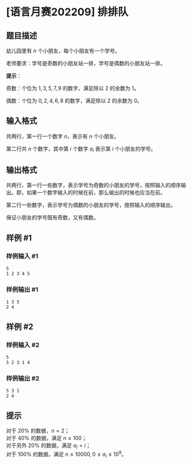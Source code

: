 # [语言月赛202209] 排排队

## 题目描述

幼儿园里有 $n$ 个小朋友，每个小朋友有一个学号。

老师要求：学号是奇数的小朋友站一排，学号是偶数的小朋友站一排。

**提示**：

奇数：个位为 $1,3,5,7,9$ 的数字，满足除以 $2$ 的余数为 $1$。

偶数：个位为 $0,2,4,6,8$ 的数字，满足除以 $2$ 的余数为 $0$。



## 输入格式

共两行，第一行一个数字 $n$，表示有 $n$ 个小朋友。

第二行共 $n$ 个数字，其中第 $i$ 个数字 $a_i$ 表示第 $i$ 个小朋友的学号。

## 输出格式

共两行，第一行一些数字，表示学号为奇数的小朋友的学号，按照输入的顺序输出。即，如果一个数字输入的时候在前，那么输出的时候也应当在前。

第二行一些数字，表示学号为偶数的小朋友的学号，按照输入的顺序输出。

保证小朋友的学号既有奇数，又有偶数。

## 样例 #1

### 样例输入 #1
```
5
1 2 3 4 5
```

### 样例输出 #1

```
1 3 5
2 4
```

## 样例 #2

### 样例输入 #2
```
5 
5 2 3 1 4
```

### 样例输出 #2

```
5 3 1
2 4
```

## 提示

对于 $20\%$ 的数据，$n=2$；  
对于 $40\%$ 的数据，满足 $n \le 100$；  
对于另外 $20\%$ 的数据，满足 $a_i=i$；  
对于 $100\%$ 的数据，满足 $n\le 10000,0 \le a_i \le 10^9$。
